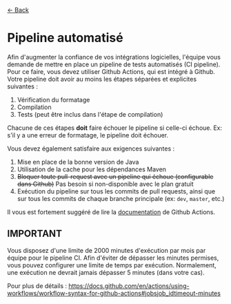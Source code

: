 [← Back](../README.md)

# Pipeline automatisé

Afin d'augmenter la confiance de vos intégrations logicielles, l'équipe vous demande de mettre en place un pipeline de tests automatisés (CI pipeline). Pour ce faire, vous devez utiliser Github Actions, qui est intégré à Github. Votre pipeline doit avoir au moins les étapes séparées et explicites suivantes :

1. Vérification du formatage
2. Compilation
3. Tests (peut être inclus dans l'étape de compilation)

Chacune de ces étapes **doit** faire échouer le pipeline si celle-ci échoue. Ex: s'il y a une erreur de formatage, le pipeline doit échouer.

Vous devez également satisfaire aux exigences suivantes :

1. Mise en place de la bonne version de Java
2. Utilisation de la cache pour les dépendances Maven
3. ~~Bloquer toute pull-request avec un pipeline qui échoue (configurable dans Github)~~ Pas besoin si non-disponible avec le plan gratuit
4. Exécution du pipeline sur tous les commits de pull requests, ainsi que sur tous les commits de chaque branche principale (ex: `dev`, `master`, etc.)

Il vous est fortement suggéré de lire la [documentation](https://docs.github.com/en/actions/using-workflows/workflow-syntax-for-github-actions) de Github Actions.

## IMPORTANT

Vous disposez d'une limite de 2000 minutes d'exécution par mois par équipe pour le pipeline CI. Afin d'éviter de dépasser les minutes permises, vous pouvez configurer une limite de temps par exécution. Normalement, une exécution ne devrait jamais dépasser 5 minutes (dans votre cas).

Pour plus de détails : https://docs.github.com/en/actions/using-workflows/workflow-syntax-for-github-actions#jobsjob_idtimeout-minutes
